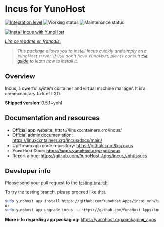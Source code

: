 <!--
N.B.: This README was automatically generated by https://github.com/YunoHost/apps/tree/master/tools/readme_generator
It shall NOT be edited by hand.
-->

# Incus for YunoHost

[![Integration level](https://dash.yunohost.org/integration/incus.svg)](https://dash.yunohost.org/appci/app/incus) ![Working status](https://ci-apps.yunohost.org/ci/badges/incus.status.svg) ![Maintenance status](https://ci-apps.yunohost.org/ci/badges/incus.maintain.svg)

[![Install Incus with YunoHost](https://install-app.yunohost.org/install-with-yunohost.svg)](https://install-app.yunohost.org/?app=incus)

*[Lire ce readme en français.](./README_fr.md)*

> *This package allows you to install Incus quickly and simply on a YunoHost server.
If you don't have YunoHost, please consult [the guide](https://yunohost.org/#/install) to learn how to install it.*

## Overview

Incus, a owerful system container and virtual machine manager. It is a communautary fork of LXD.

**Shipped version:** 0.5.1~ynh1
## Documentation and resources

- Official app website: <https://linuxcontainers.org/incus/>
- Official admin documentation: <https://linuxcontainers.org/incus/docs/main/>
- Upstream app code repository: <https://github.com/lxc/incus>
- YunoHost Store: <https://apps.yunohost.org/app/incus>
- Report a bug: <https://github.com/YunoHost-Apps/incus_ynh/issues>

## Developer info

Please send your pull request to the [testing branch](https://github.com/YunoHost-Apps/incus_ynh/tree/testing).

To try the testing branch, please proceed like that.

```bash
sudo yunohost app install https://github.com/YunoHost-Apps/incus_ynh/tree/testing --debug
or
sudo yunohost app upgrade incus -u https://github.com/YunoHost-Apps/incus_ynh/tree/testing --debug
```

**More info regarding app packaging:** <https://yunohost.org/packaging_apps>
